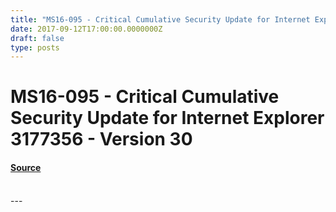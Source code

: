 ```yaml
---
title: "MS16-095 - Critical Cumulative Security Update for Internet Explorer 3177356 - Version 30"
date: 2017-09-12T17:00:00.0000000Z
draft: false
type: posts
---
```

# MS16-095 - Critical Cumulative Security Update for Internet Explorer 3177356 - Version 30









#### [Source](https://technet.microsoft.com/en-us/library/security/MS16-095)

<br/>
---
